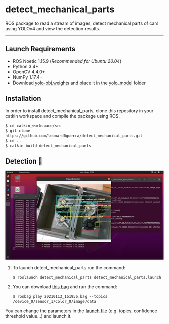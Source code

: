 # detect_mechanical_parts

ROS package to read a stream of images, detect mechanical parts of cars using YOLOv4 and view the detection results.
___
## Launch Requirements
* ROS Noetic 1.15.9 (*Recommended for Ubuntu 20.04*)
* Python 3.4+
* OpenCV 4.4.0+
* NumPy 1.17.4+
* Download [yolo-obj.weights](https://drive.google.com/file/d/1rSoWctsJGUFySvskffHQ4HlEMEv7jYyw/view?usp=sharing) and place it in the [yolo_model](yolo_model) folder

## Installation
In order to install detect_mechanical_parts, clone this repository in your catkin workspace and compile the package using ROS.

```shell
$ cd catkin_workspace/src
$ git clone https://github.com/leonard0guerra/detect_mechanical_parts.git
$ cd ..
$ catkin build detect_mechanical_parts
```

## Detection :robot:
![](demos/detection_bag.png)
1. To launch detect_mechanical_parts run the command:
    ```shell
    $ roslaunch detect_mechanical_parts detect_mechanical_parts.launch
    ```
2. You can download [this bag](https://drive.google.com/file/d/1CngH1nSqTF9j4RZHsccH1meC1ZSXYaKp/view?usp=sharing) and run the command:
    ```shell
    $ rosbag play 20210113_161956.bag --topics /device_0/sensor_1/Color_0/image/data
    ```
You can change the parameters in the [launch file](launch/detect_mechanical_parts.launch) (e.g. topics, confidence threshold value...) and launch it.